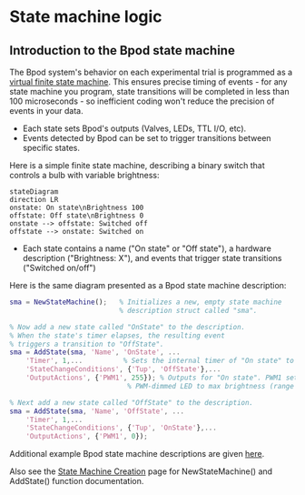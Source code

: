 # State machine logic

## Introduction to the Bpod state machine

The Bpod system's behavior on each experimental trial is programmed as a [virtual finite state machine](http://www.google.com/url?q=http%3A%2F%2Fen.wikipedia.org%2Fwiki%2FVirtual_finite-state_machine&sa=D&sntz=1&usg=AOvVaw1DcMhaObbuC0WOA7hhGMCg). This ensures precise timing of events - for any state machine you program, state transitions will be completed in less than 100 microseconds - so inefficient coding won't reduce the precision of events in your data.

- Each state sets Bpod's outputs (Valves, LEDs, TTL I/O, etc).
- Events detected by Bpod can be set to trigger transitions between specific states.

Here is a simple finite state machine, describing a binary switch that controls a bulb with variable brightness:

```mermaid
stateDiagram
direction LR
onstate: On state\nBrightness 100
offstate: Off state\nBrightness 0
onstate --> offstate: Switched off
offstate --> onstate: Switched on
```

- Each state contains a name ("On state" or "Off state"), a hardware description ("Brightness: X"), and events that trigger state transitions ("Switched on/off")

Here is the same diagram presented as a Bpod state machine description:

```matlab
sma = NewStateMachine();   % Initializes a new, empty state machine
                           % description struct called "sma".

% Now add a new state called "OnState" to the description.
% When the state's timer elapses, the resulting event
% triggers a transition to "OffState".
sma = AddState(sma, 'Name', 'OnState', ...  
    'Timer', 1,...          % Sets the internal timer of "On state" to 1 second.
    'StateChangeConditions', {'Tup', 'OffState'},...  
    'OutputActions', {'PWM1', 255}); % Outputs for "On state". PWM1 sets Port 1's
                             % PWM-dimmed LED to max brightness (range = 0-255).

% Next add a new state called "OffState" to the description.
sma = AddState(sma, 'Name', 'OffState', ...
    'Timer', 1,...
    'StateChangeConditions', {'Tup', 'OnState'},...
    'OutputActions', {'PWM1', 0});
```

Additional example Bpod state machine descriptions are given [here](https://github.com/sanworks/Bpod_Gen2/tree/master/Examples/State%20Machines).

Also see the [State Machine Creation](../../function-reference/state-machine-creation/) page for NewStateMachine() and AddState() function documentation.

<!-- ## Modules

## Protocol design
Bpod is built for trial-based behavioral studies. -->
